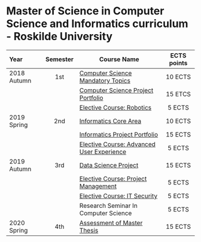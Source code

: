 # Master of Science in Computer Science and Informatics curriculum - Roskilde University

| Year        | Semester | Course Name                               | ECTS points |
| :---------- | :------: | ----------------------------------------- | :---------: |
| 2018 Autumn | 1st      | [Computer Science Mandatory Topics](https://github.com/Hunor85/ruc-computer-science-and-informatics-master-of-science/tree/master/1st%20semester/Computer%20Science%20Mandatory%20Topics)        | 10 ECTS     |
|             |          | [Computer Science Project Portfolio](https://github.com/Hunor85/ruc-computer-science-and-informatics-master-of-science/tree/master/1st%20semester/Computer%20Science%20Project%20Portfolio)        | 15 ETCS     |
|             |          | [Elective Course: Robotics](https://github.com/Hunor85/ruc-computer-science-and-informatics-master-of-science/tree/master/1st%20semester/Elective%20Course%20-%20Robotics)                 | 5 ECTS      |
| 2019 Spring | 2nd      | [Informatics Core Area](https://github.com/Hunor85/ruc-computer-science-and-informatics-master-of-science/tree/master/2nd%20semester/Informatics%20Core%20Area)                     | 10 ECTS     |
|             |          | [Informatics Project Portfolio](https://github.com/Hunor85/ruc-computer-science-and-informatics-master-of-science/tree/master/2nd%20semester/Informatics%20Project%20Portfolio)             | 15 ECTS     |
|             |          | [Elective Course: Advanced User Experience](https://github.com/Hunor85/ruc-computer-science-and-informatics-master-of-science/tree/master/2nd%20semester/Elective%20Course%20-%20Advanced%20User%20Experience) | 5 ECTS      |
| 2019 Autumn | 3rd      | [Data Science Project](https://github.com/Hunor85/ruc-computer-science-and-informatics-master-of-science/tree/master/3rd%20semester/Data%20Science%20Project)                      | 15 ECTS     |
|             |          | [Elective Course: Project Management](https://github.com/Hunor85/ruc-computer-science-and-informatics-master-of-science/tree/master/3rd%20semester/Elective%20Course%20-%20Project%20Management)       | 5 ECTS      |   
|             |          | [Elective Course: IT Security](https://github.com/Hunor85/ruc-computer-science-and-informatics-master-of-science/tree/master/3rd%20semester/Elective%20Course%20-%20IT%20Security)              | 5 ECTS      |
|             |          | Research Seminar In Computer Science      | 5 ECTS      |
| 2020 Spring | 4th      | [Assessment of Master Thesis](https://github.com/Hunor85/ruc-computer-science-and-informatics-master-of-science/tree/master/4th%20semester/Assessment%20of%20Master%20Thesis)               | 15 ECTS     |

